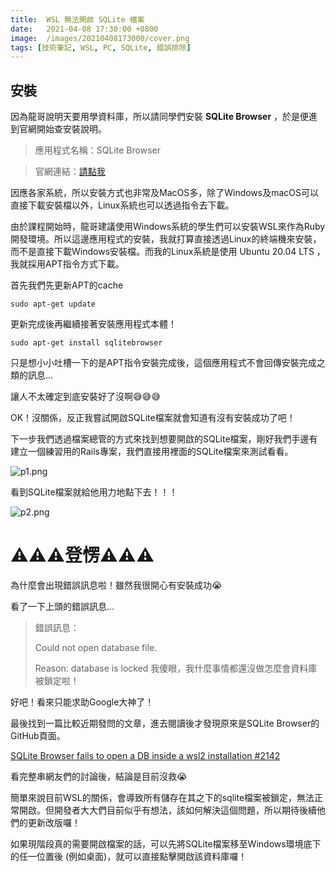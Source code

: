 ```yaml
---
title:  WSL 無法開啟 SQLite 檔案
date:   2021-04-08 17:30:00 +0800
image:  /images/20210408173000/cover.png
tags: [技術筆記, WSL, PC, SQLite, 錯誤排除]
---
```


## 安裝

因為龍哥說明天要用學資料庫，所以請同學們安裝 **SQLite Browser** ，於是便進到官網開始查安裝說明。

> 應用程式名稱：SQLite Browser

> 官網連結：[請點我](https://sqlitebrowser.org/)


因應各家系統，所以安裝方式也非常及MacOS多，除了Windows及macOS可以直接下載安裝檔以外，Linux系統也可以透過指令去下載。

由於課程開始時，龍哥建議使用Windows系統的學生們可以安裝WSL來作為Ruby開發環境。所以這邊應用程式的安裝，我就打算直接透過Linux的終端機來安裝，而不是直接下載Windows安裝檔。而我的Linux系統是使用 Ubuntu 20.04 LTS ，我就採用APT指令方式下載。

首先我們先更新APT的cache

`sudo apt-get update`

更新完成後再繼續接著安裝應用程式本體！

`sudo apt-get install sqlitebrowser`

只是想小小吐槽一下的是APT指令安裝完成後，這個應用程式不會回傳安裝完成之類的訊息...

讓人不太確定到底安裝好了沒啊😅😅😅

OK！沒關係，反正我嘗試開啟SQLite檔案就會知道有沒有安裝成功了吧！

下一步我們透過檔案總管的方式來找到想要開啟的SQLite檔案，剛好我們手邊有建立一個練習用的Rails專案，我們直接用裡面的SQLite檔案來測試看看。

![p1.png](/images/20210408173000/p1.png)

看到SQLite檔案就給他用力地點下去！！！

![p2.png](/images/20210408173000/p2.png)

# ⚠️⚠️⚠️登愣⚠️⚠️⚠️

為什麼會出現錯誤訊息啦！雖然我很開心有安裝成功😭

看了一下上頭的錯誤訊息...

> 錯誤訊息：
> 
> Could not open database file.
>
> Reason: database is locked
我傻眼，我什麼事情都還沒做怎麼會資料庫被鎖定啦！

好吧！看來只能求助Google大神了！

最後找到一篇比較近期發問的文章，進去閱讀後才發現原來是SQLite Browser的GitHub頁面。

[SQLite Browser fails to open a DB inside a wsl2 installation #2142](https://github.com/sqlitebrowser/sqlitebrowser/issues/2142)

看完整串網友們的討論後，結論是目前沒救😭

簡單來說目前WSL的關係，會導致所有儲存在其之下的sqlite檔案被鎖定，無法正常開啟。但開發者大大們目前似乎有想法，該如何解決這個問題，所以期待後續他們的更新改版囉！

如果現階段真的需要開啟檔案的話，可以先將SQLite檔案移至Windows環境底下的任一位置後 (例如桌面)，就可以直接點擊開啟該資料庫囉！